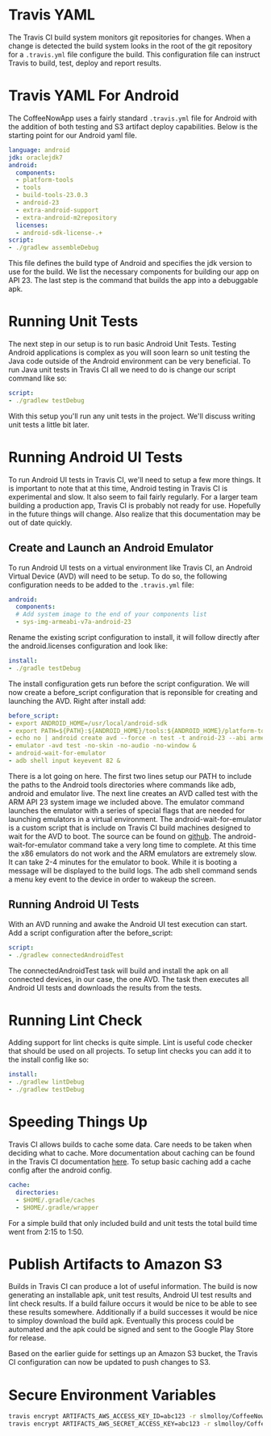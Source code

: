 # Travis YAML
The Travis CI build system monitors git repositories for changes. When a change
is detected the build system looks in the root of the git repository for a
```.travis.yml``` file configure the build. This configuration file can
instruct Travis to build, test, deploy and report results.

# Travis YAML For Android
The CoffeeNowApp uses a fairly standard ```.travis.yml``` file for Android with
the addition of both testing and S3 artifact deploy capabilities. Below is the
starting point for our Android yaml file.
```yaml
language: android
jdk: oraclejdk7
android:
  components:
  - platform-tools
  - tools
  - build-tools-23.0.3
  - android-23
  - extra-android-support
  - extra-android-m2repository
  licenses:
  - android-sdk-license-.+
script:
- ./gradlew assembleDebug
```
This file defines the build type of Android and specifies the jdk version to
use for the build. We list the necessary components for building our app on
API 23. The last step is the command that builds the app into a debuggable apk.

# Running Unit Tests
The next step in our setup is to run basic Android Unit Tests. Testing Android
applications is complex as you will soon learn so unit testing the Java code
outside of the Android environment can be very beneficial. To run Java unit
tests in Travis CI all we need to do is change our script command like so:
```yaml
script:
- ./gradlew testDebug
```
With this setup you'll run any unit tests in the project. We'll discuss writing
unit tests a little bit later.

# Running Android UI Tests
To run Android UI tests in Travis CI, we'll need to setup a few more things.
It is important to note that at this time, Android testing in Travis CI is
experimental and slow. It also seem to fail fairly regularly. For a larger team
building a production app, Travis CI is probably not ready for use. Hopefully
in the future things will change. Also realize that this documentation may be
out of date quickly.

## Create and Launch an Android Emulator
To run Android UI tests on a virtual environment like Travis CI, an Android
Virtual Device (AVD) will need to be setup. To do so, the following
configuration needs to be added to the ```.travis.yml``` file:
```yaml
android:
  components:
  # Add system image to the end of your components list
  - sys-img-armeabi-v7a-android-23
```
Rename the existing script configuration to install, it will follow directly
after the android.licenses configuration and look like:
```yaml
install:
- ./gradle testDebug
```
The install configuration gets run before the script configuration. We will now
create a before_script configuration that is reponsible for creating and
launching the AVD. Right after install add:
```yaml
before_script:
- export ANDROID_HOME=/usr/local/android-sdk
- export PATH=${PATH}:${ANDROID_HOME}/tools:${ANDROID_HOME}/platform-tools
- echo no | android create avd --force -n test -t android-23 --abi armeabi-v7a
- emulator -avd test -no-skin -no-audio -no-window &
- android-wait-for-emulator
- adb shell input keyevent 82 &
```
There is a lot going on here. The first two lines setup our PATH to include
the paths to the Android tools directories where commands like adb, android and
emulator live. The next line creates an AVD called test with the ARM API 23
system image we included above. The emulator command launches the emulator with
a series of special flags that are needed for launching emulators in a virtual
environment. The android-wait-for-emulator is a custom script that is include
on Travis CI build machines designed to wait for the AVD to boot. The source
can be found on [github](https://github.com/travis-ci/travis-cookbooks/blob/master/community-cookbooks/android-sdk/files/default/android-wait-for-emulator).
The android-wait-for-emulator command take a very long time to complete. At
this time the x86 emulators do not work and the ARM emulators are extremely
slow. It can take 2-4 minutes for the emulator to book. While it is booting
a message will be displayed to the build logs. The adb shell command sends a
menu key event to the device in order to wakeup the screen.

## Running Android UI Tests
With an AVD running and awake the Android UI test execution can start. Add a
script configuration after the before_script:
```yaml
script:
- ./gradlew connectedAndroidTest
```
The connectedAndroidTest task will build and install the apk on all connected
devices, in our case, the one AVD. The task then executes all Android UI tests
and downloads the results from the tests.

# Running Lint Check
Adding support for lint checks is quite simple. Lint is useful code checker
that should be used on all projects. To setup lint checks you can add it to the
install config like so:
```yaml
install:
- ./gradlew lintDebug
- ./gradlew testDebug
```

# Speeding Things Up
Travis CI allows builds to cache some data. Care needs to be taken when
deciding what to cache. More documentation about caching can be found in the
Travis CI documentation [here](https://docs.travis-ci.com/user/caching/). To
setup basic caching add a cache config after the android config.
```yaml
cache:
  directories:
  - $HOME/.gradle/caches
  - $HOME/.gradle/wrapper
```
For a simple build that only included build and unit tests the total build time
went from 2:15 to 1:50.

# Publish Artifacts to Amazon S3
Builds in Travis CI can produce a lot of useful information. The build is now
generating an installable apk, unit test results, Android UI test results and
lint check results. If a build failure occurs it would be nice to be able to
see these results somewhere. Additionally if a build successes it would be nice
to simploy download the build apk. Eventually this process could be automated
and the apk could be signed and sent to the Google Play Store for release.

Based on the earlier guide for settings up an Amazon S3 bucket, the Travis CI
configuration can now be updated to push changes to S3.
# Secure Environment Variables
```bash
travis encrypt ARTIFACTS_AWS_ACCESS_KEY_ID=abc123 -r slmolloy/CoffeeNowApp
travis encrypt ARTIFACTS_AWS_SECRET_ACCESS_KEY=abc123 -r slmolloy/CoffeeNowApp
```